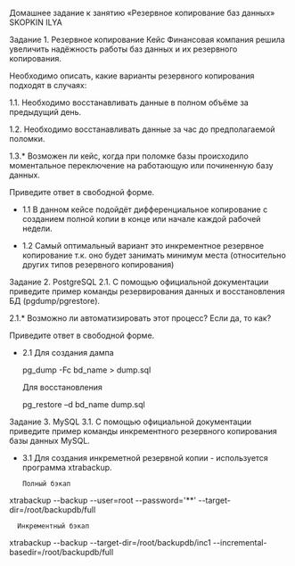 Домашнее задание к занятию «Резервное копирование баз данных»  SKOPKIN ILYA


Задание 1. Резервное копирование
Кейс
Финансовая компания решила увеличить надёжность работы баз данных и их резервного копирования.

Необходимо описать, какие варианты резервного копирования подходят в случаях:

1.1. Необходимо восстанавливать данные в полном объёме за предыдущий день.

1.2. Необходимо восстанавливать данные за час до предполагаемой поломки.

1.3.* Возможен ли кейс, когда при поломке базы происходило моментальное переключение на работающую или починенную базу данных.

Приведите ответ в свободной форме.

 - 1.1  В данном кейсе подойдёт дифференциальное копирование с созданием полной копии в конце или начале каждой рабочей недели.

 - 1.2   Самый оптимальный вариант это инкрементное резервное копирование т.к. оно будет занимать минимум места (относительно других типов резервного копирования)


Задание 2. PostgreSQL
2.1. С помощью официальной документации приведите пример команды резервирования данных и восстановления БД (pgdump/pgrestore).

2.1.* Возможно ли автоматизировать этот процесс? Если да, то как?

Приведите ответ в свободной форме.

 - 2.1 Для создания дампа 
   
    pg_dump -Fc bd_name > dump.sql  

   Для восстановления 

   pg_restore –d bd_name dump.sql  


Задание 3. MySQL
3.1. С помощью официальной документации приведите пример команды инкрементного резервного копирования базы данных MySQL.

 - 3.1  Для создания инкреметной резервной копии - используется программа xtrabackup.

       Полный бэкап   

  xtrabackup --backup --user=root --password='**' --target-dir=/root/backupdb/full  


      Инкрементный бэкап

  xtrabackup --backup --target-dir=/root/backupdb/inc1 --incremental-basedir=/root/backupdb/full
